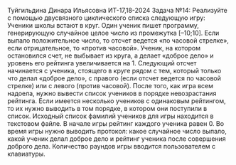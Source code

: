 Туйгильдина Динара Ильясовна
ИТ-17,18-2024
Задача №14:
Реализуйте с помощью двусвязного циклического списка следующую игру:
Ученики школы встают в круг. Один ученик пишет программу, генерирующую
случайное целое число из промежутка [–10;10]. Если выпало положительное
число, то отсчет ведется «по часовой стрелке», если отрицательное, то «против
часовой». Ученик, на котором остановился счет, не выбывает из круга, а делает
«доброе дело» и уровень его рейтинга увеличивается на 1. Следующий отсчет
начинается с ученика, стоящего в круге рядом с тем, который только что делал
«доброе дело», с правого (если отсчет ведется по часовой стрелке) или с левого
(против часовой). После того, как игра всем надоела, нужно вывести список
учеников в порядке невозрастания рейтинга. Если имеется несколько
учеников с одинаковым рейтингом, то их нужно выводить в том порядке, в
котором они поступили в список. Исходный список фамилий учеников для
игры находится в текстовом файле. В начале игры рейтинг каждого ученика
равен 0. Во время игры нужно выводить протокол: какое случайное число
выпало, какой ученик делал доброе дело и рейтинг ученика после совершения
доброго дела. Количество раундов игры вводится пользователем с
клавиатуры.
